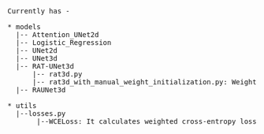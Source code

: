 <pre>
Currently has - 

* models 
  |-- Attention_UNet2d 
  |-- Logistic_Regression
  |-- UNet2d 
  |-- UNet3d 
  |-- RAT-UNet3d
      |-- rat3d.py
      |-- rat3d_with_manual_weight_initialization.py: Weights are manually assigned. 
  |-- RAUNet3d
  
* utils 
  |--losses.py 
       |--WCELoss: It calculates weighted cross-entropy loss 
      
<pre>
